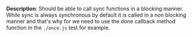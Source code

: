 __Description__: Should be able to call sync functions in a blocking manner. While sync is always synchronous by default it is called in a non blocking manner and that's why for we need to use the done callback method function in the `./once.js` test for example.


